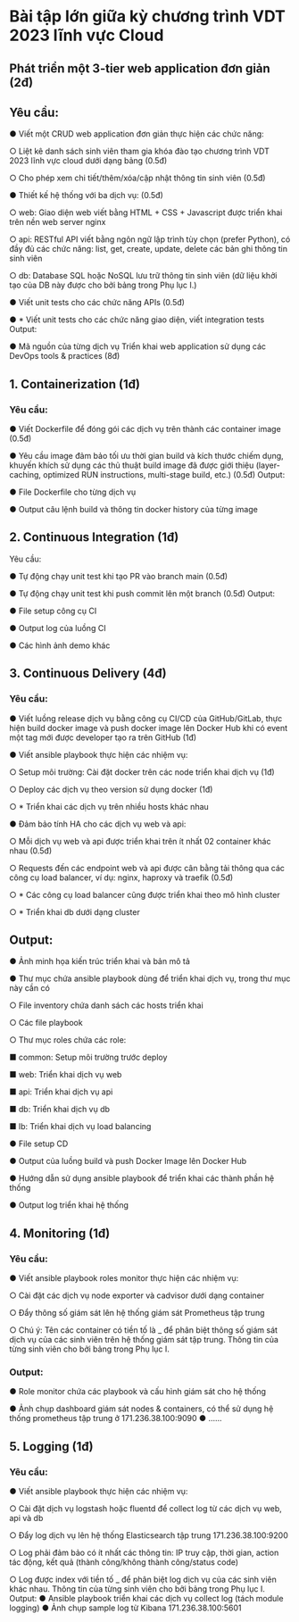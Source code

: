 # Bài tập lớn giữa kỳ chương trình VDT 2023 lĩnh vực Cloud

## Phát triển một 3-tier web application đơn giản (2đ)

## Yêu cầu:

● Viết một CRUD web application đơn giản thực hiện các chức năng:

○ Liệt kê danh sách sinh viên tham gia khóa đào tạo chương trình VDT 2023 lĩnh
vực cloud dưới dạng bảng (0.5đ)

○ Cho phép xem chi tiết/thêm/xóa/cập nhật thông tin sinh viên (0.5đ)

● Thiết kế hệ thống với ba dịch vụ: (0.5đ)

○ web: Giao diện web viết bằng HTML + CSS + Javascript được triển khai trên nền
web server nginx

○ api: RESTful API viết bằng ngôn ngữ lập trình tùy chọn (prefer Python), có đầy
đủ các chức năng: list, get, create, update, delete các bản ghi thông tin sinh viên

○ db: Database SQL hoặc NoSQL lưu trữ thông tin sinh viên (dữ liệu khởi tạo của
DB này được cho bởi bảng trong Phụ lục I.)

● Viết unit tests cho các chức năng APIs (0.5đ)

● * Viết unit tests cho các chức năng giao diện, viết integration tests
Output:

● Mã nguồn của từng dịch vụ
Triển khai web application sử dụng các DevOps tools & practices
(8đ)


## 1. Containerization (1đ)


### Yêu cầu:

● Viết Dockerfile để đóng gói các dịch vụ trên thành các container image (0.5đ)

● Yêu cầu image đảm bảo tối ưu thời gian build và kích thước chiếm dụng, khuyến khích
sử dụng các thủ thuật build image đã được giới thiệu (layer-caching, optimized RUN
instructions, multi-stage build, etc.) (0.5đ)
Output:

● File Dockerfile cho từng dịch vụ

● Output câu lệnh build và thông tin docker history của từng image


## 2. Continuous Integration (1đ)
Yêu cầu:

● Tự động chạy unit test khi tạo PR vào branch main (0.5đ)

● Tự động chạy unit test khi push commit lên một branch (0.5đ)
Output:

● File setup công cụ CI

● Output log của luồng CI

● Các hình ảnh demo khác


## 3. Continuous Delivery (4đ)
### Yêu cầu:
● Viết luồng release dịch vụ bằng công cụ CI/CD của GitHub/GitLab, thực hiện build
docker image và push docker image lên Docker Hub khi có event một tag mới được
developer tạo ra trên GitHub (1đ)

● Viết ansible playbook thực hiện các nhiệm vụ:

○ Setup môi trường: Cài đặt docker trên các node triển khai dịch vụ (1đ)

○ Deploy các dịch vụ theo version sử dụng docker (1đ)

○ * Triển khai các dịch vụ trên nhiều hosts khác nhau

● Đảm bảo tính HA cho các dịch vụ web và api:

○ Mỗi dịch vụ web và api được triển khai trên ít nhất 02 container khác nhau (0.5đ)

○ Requests đến các endpoint web và api được cân bằng tải thông qua các công
cụ load balancer, ví dụ: nginx, haproxy và traefik (0.5đ)

○ * Các công cụ load balancer cũng được triển khai theo mô hình cluster

○ * Triển khai db dưới dạng cluster
## Output:

● Ảnh minh họa kiến trúc triển khai và bản mô tả

● Thư mục chứa ansible playbook dùng để triển khai dịch vụ, trong thư mục này cần có

○ File inventory chứa danh sách các hosts triển khai

○ Các file playbook

○ Thư mục roles chứa các role:

■ common: Setup môi trường trước deploy

■ web: Triển khai dịch vụ web

■ api: Triển khai dịch vụ api

■ db: Triển khai dịch vụ db

■ lb: Triển khai dịch vụ load balancing

● File setup CD

● Output của luồng build và push Docker Image lên Docker Hub

● Hướng dẫn sử dụng ansible playbook để triển khai các thành phần hệ thống

● Output log triển khai hệ thống



## 4. Monitoring (1đ)
### Yêu cầu:

● Viết ansible playbook roles monitor thực hiện các nhiệm vụ:

○ Cài đặt các dịch vụ node exporter và cadvisor dưới dạng container

○ Đẩy thông số giám sát lên hệ thống giám sát Prometheus tập trung

○ Chú ý: Tên các container có tiền tố là <username>_ để phân biệt thông số giám
sát dịch vụ của các sinh viên trên hệ thống giám sát tập trung. Thông tin
<username> của từng sinh viên cho bởi bảng trong Phụ lục I.
### Output:

● Role monitor chứa các playbook và cấu hình giám sát cho hệ thống

● Ảnh chụp dashboard giám sát nodes & containers, có thể sử dụng hệ thống prometheus
tập trung ở 171.236.38.100:9090
● …...
## 5. Logging (1đ)
### Yêu cầu:

● Viết ansible playbook thực hiện các nhiệm vụ:

○ Cài đặt dịch vụ logstash hoặc fluentd để collect log từ các dịch vụ web, api và db

○ Đẩy log dịch vụ lên hệ thống Elasticsearch tập trung 171.236.38.100:9200

○ Log phải đảm bảo có ít nhất các thông tin: IP truy cập, thời gian, action tác động,
kết quả (thành công/không thành công/status code)

○ Log được index với tiền tố <username>_ để phân biệt log dịch vụ của các sinh
viên khác nhau. Thông tin <username> của từng sinh viên cho bởi bảng trong
Phụ lục I.
Output:
● Ansible playbook triển khai các dịch vụ collect log (tách module logging)
● Ảnh chụp sample log từ Kibana 171.236.38.100:5601
